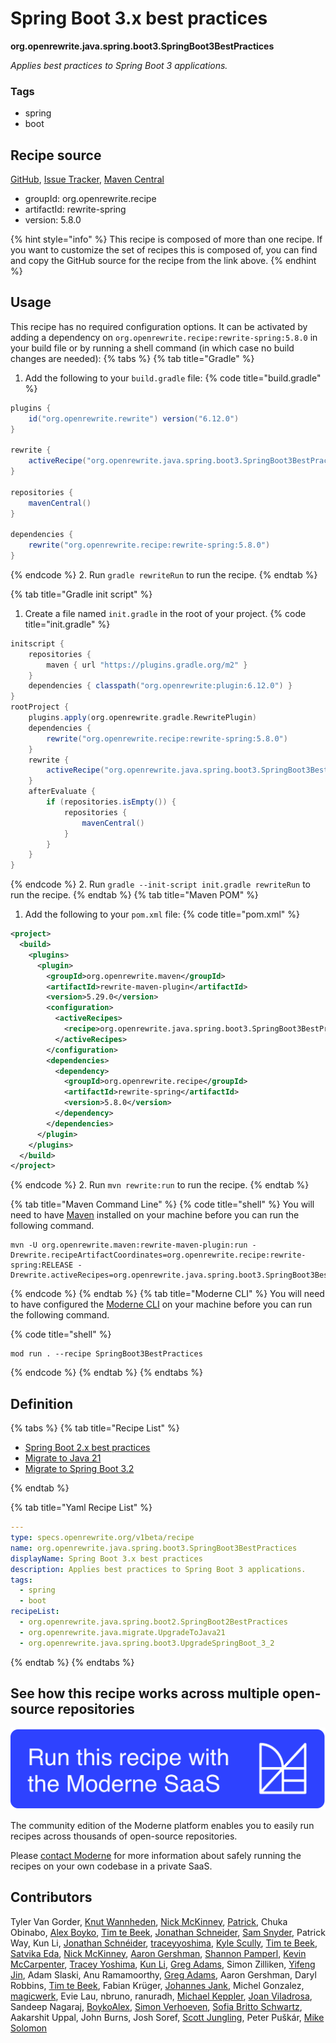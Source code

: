 # Spring Boot 3.x best practices

**org.openrewrite.java.spring.boot3.SpringBoot3BestPractices**

_Applies best practices to Spring Boot 3 applications._

### Tags

* spring
* boot

## Recipe source

[GitHub](https://github.com/openrewrite/rewrite-spring/blob/main/src/main/resources/META-INF/rewrite/spring-boot-32.yml), [Issue Tracker](https://github.com/openrewrite/rewrite-spring/issues), [Maven Central](https://central.sonatype.com/artifact/org.openrewrite.recipe/rewrite-spring/5.8.0/jar)

* groupId: org.openrewrite.recipe
* artifactId: rewrite-spring
* version: 5.8.0

{% hint style="info" %}
This recipe is composed of more than one recipe. If you want to customize the set of recipes this is composed of, you can find and copy the GitHub source for the recipe from the link above.
{% endhint %}

## Usage

This recipe has no required configuration options. It can be activated by adding a dependency on `org.openrewrite.recipe:rewrite-spring:5.8.0` in your build file or by running a shell command (in which case no build changes are needed): 
{% tabs %}
{% tab title="Gradle" %}
1. Add the following to your `build.gradle` file:
{% code title="build.gradle" %}
```groovy
plugins {
    id("org.openrewrite.rewrite") version("6.12.0")
}

rewrite {
    activeRecipe("org.openrewrite.java.spring.boot3.SpringBoot3BestPractices")
}

repositories {
    mavenCentral()
}

dependencies {
    rewrite("org.openrewrite.recipe:rewrite-spring:5.8.0")
}
```
{% endcode %}
2. Run `gradle rewriteRun` to run the recipe.
{% endtab %}

{% tab title="Gradle init script" %}
1. Create a file named `init.gradle` in the root of your project.
{% code title="init.gradle" %}
```groovy
initscript {
    repositories {
        maven { url "https://plugins.gradle.org/m2" }
    }
    dependencies { classpath("org.openrewrite:plugin:6.12.0") }
}
rootProject {
    plugins.apply(org.openrewrite.gradle.RewritePlugin)
    dependencies {
        rewrite("org.openrewrite.recipe:rewrite-spring:5.8.0")
    }
    rewrite {
        activeRecipe("org.openrewrite.java.spring.boot3.SpringBoot3BestPractices")
    }
    afterEvaluate {
        if (repositories.isEmpty()) {
            repositories {
                mavenCentral()
            }
        }
    }
}
```
{% endcode %}
2. Run `gradle --init-script init.gradle rewriteRun` to run the recipe.
{% endtab %}
{% tab title="Maven POM" %}
1. Add the following to your `pom.xml` file:
{% code title="pom.xml" %}
```xml
<project>
  <build>
    <plugins>
      <plugin>
        <groupId>org.openrewrite.maven</groupId>
        <artifactId>rewrite-maven-plugin</artifactId>
        <version>5.29.0</version>
        <configuration>
          <activeRecipes>
            <recipe>org.openrewrite.java.spring.boot3.SpringBoot3BestPractices</recipe>
          </activeRecipes>
        </configuration>
        <dependencies>
          <dependency>
            <groupId>org.openrewrite.recipe</groupId>
            <artifactId>rewrite-spring</artifactId>
            <version>5.8.0</version>
          </dependency>
        </dependencies>
      </plugin>
    </plugins>
  </build>
</project>
```
{% endcode %}
2. Run `mvn rewrite:run` to run the recipe.
{% endtab %}

{% tab title="Maven Command Line" %}
{% code title="shell" %}
You will need to have [Maven](https://maven.apache.org/download.cgi) installed on your machine before you can run the following command.

```shell
mvn -U org.openrewrite.maven:rewrite-maven-plugin:run -Drewrite.recipeArtifactCoordinates=org.openrewrite.recipe:rewrite-spring:RELEASE -Drewrite.activeRecipes=org.openrewrite.java.spring.boot3.SpringBoot3BestPractices
```
{% endcode %}
{% endtab %}
{% tab title="Moderne CLI" %}
You will need to have configured the [Moderne CLI](https://docs.moderne.io/moderne-cli/cli-intro) on your machine before you can run the following command.

{% code title="shell" %}
```shell
mod run . --recipe SpringBoot3BestPractices
```
{% endcode %}
{% endtab %}
{% endtabs %}

## Definition

{% tabs %}
{% tab title="Recipe List" %}
* [Spring Boot 2.x best practices](../../../java/spring/boot2/springboot2bestpractices.md)
* [Migrate to Java 21](../../../java/migrate/upgradetojava21.md)
* [Migrate to Spring Boot 3.2](../../../java/spring/boot3/upgradespringboot_3_2.md)

{% endtab %}

{% tab title="Yaml Recipe List" %}
```yaml
---
type: specs.openrewrite.org/v1beta/recipe
name: org.openrewrite.java.spring.boot3.SpringBoot3BestPractices
displayName: Spring Boot 3.x best practices
description: Applies best practices to Spring Boot 3 applications.
tags:
  - spring
  - boot
recipeList:
  - org.openrewrite.java.spring.boot2.SpringBoot2BestPractices
  - org.openrewrite.java.migrate.UpgradeToJava21
  - org.openrewrite.java.spring.boot3.UpgradeSpringBoot_3_2

```
{% endtab %}
{% endtabs %}

## See how this recipe works across multiple open-source repositories

[![Moderne Link Image](/.gitbook/assets/ModerneRecipeButton.png)](https://app.moderne.io/recipes/org.openrewrite.java.spring.boot3.SpringBoot3BestPractices)

The community edition of the Moderne platform enables you to easily run recipes across thousands of open-source repositories.

Please [contact Moderne](https://moderne.io/product) for more information about safely running the recipes on your own codebase in a private SaaS.

## Contributors
Tyler Van Gorder, [Knut Wannheden](mailto:knut@moderne.io), [Nick McKinney](mailto:mckinneynichoals@gmail.com), [Patrick](mailto:patway99@gmail.com), Chuka Obinabo, [Alex Boyko](mailto:aboyko@vmware.com), [Tim te Beek](mailto:tim@moderne.io), [Jonathan Schneider](mailto:jkschneider@gmail.com), [Sam Snyder](mailto:sam@moderne.io), Patrick Way, Kun Li, [Jonathan Schnéider](mailto:jkschneider@gmail.com), [traceyyoshima](mailto:tracey.yoshima@gmail.com), [Kyle Scully](mailto:scullykns@gmail.com), [Tim te Beek](mailto:tim.te.beek@jdriven.com), [Satvika Eda](mailto:satvika164.reddy@gmail.com), [Nick McKinney](mailto:mckinneynicholas@gmail.com), [Aaron Gershman](mailto:aegershman@gmail.com), [Shannon Pamperl](mailto:shanman190@gmail.com), [Kevin McCarpenter](mailto:kevin@moderne.io), [Tracey Yoshima](mailto:tracey.yoshima@gmail.com), [Kun Li](mailto:kun@moderne.io), [Greg Adams](mailto:gadams@gmail.com), Simon Zilliken, [Yifeng Jin](mailto:yifeng.jyf@alibaba-inc.com), Adam Slaski, Anu Ramamoorthy, [Greg Adams](mailto:greg@moderne.io), Aaron Gershman, Daryl Robbins, [Tim te Beek](mailto:timtebeek@gmail.com), Fabian Krüger, [Johannes Jank](mailto:johannes.wengert@googlemail.com), Michel Gonzalez, [magicwerk](mailto:magicwerk@gmail.com), Evie Lau, nbruno, ranuradh, [Michael Keppler](mailto:bananeweizen@gmx.de), [Joan Viladrosa](mailto:joan@moderne.io), Sandeep Nagaraj, [BoykoAlex](mailto:aboyko@pivotal.io), [Simon Verhoeven](mailto:verhoeven.simon@gmail.com), [Sofia Britto Schwartz](mailto:sofia.b.schwartz@gmail.com), Aakarshit Uppal, John Burns, Josh Soref, [Scott Jungling](mailto:scott.jungling@gmail.com), Peter Puškár, [Mike Solomon](mailto:mikesol@hey.com)
